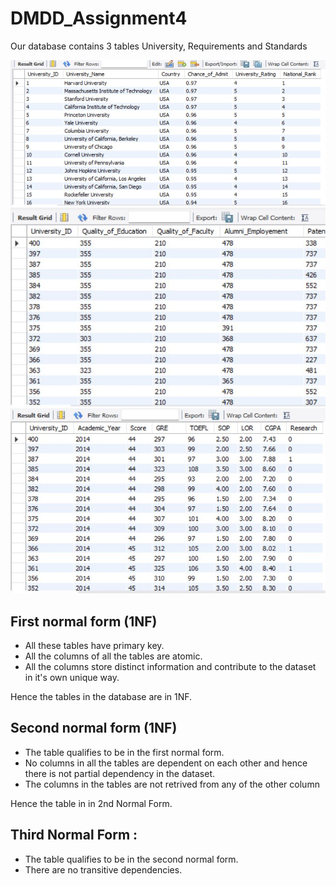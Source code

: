# DMDD_Assignment4

Our database contains 3 tables University, Requirements and Standards 

![Class Diagram](images/University.jpg)
![Class Diagram](images/Standards.jpg)
![Class Diagram](images/Requirements.jpg)

## First normal form (1NF)
- All these tables have primary key.
- All the columns of all the tables are atomic.
- All the columns store distinct information and contribute to the dataset in it's own unique way.

Hence the tables in the database are in 1NF.

## Second normal form (1NF)
- The table qualifies to be in the first normal form.
- No columns in all the tables are dependent on each other and hence there is not partial dependency in the dataset.
- The columns in the tables are not retrived from any of the other column

Hence the table in in 2nd Normal Form.

## Third Normal Form :
- The table qualifies to be in the second normal form.
- There are no transitive dependencies.










